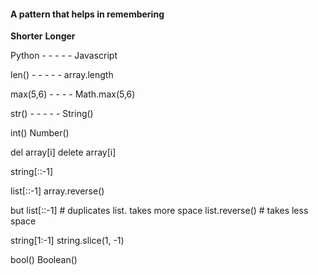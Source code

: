
#### A pattern that helps in remembering

**Shorter**       **Longer**

 Python - - - - - Javascript

len() - - - - -  array.length

max(5,6) - - - - Math.max(5,6)

str() - - - - - String()

int()         Number()

del array[i]  delete array[i]

string[::-1]

list[::-1]    array.reverse()

but list[::-1]   # duplicates list. takes more space
list.reverse()   # takes less space

string[1:-1]   string.slice(1, -1)

bool()        Boolean()







